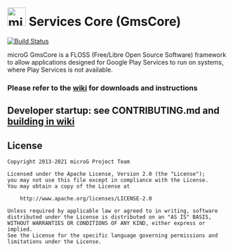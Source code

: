 <img src="http://i.imgur.com/hXY4lcC.png" height="42px" alt="microG" /> Services Core (GmsCore)
=======
[![Build Status](https://github.com/microg/GmsCore/workflows/Build/badge.svg)](https://travis-ci.com/microg/GmsCore)

microG GmsCore is a FLOSS (Free/Libre Open Source Software) framework to allow applications designed for Google Play Services to run on systems, where Play Services is not available.

### Please refer to the [wiki](https://github.com/microg/android_packages_apps_GmsCore/wiki) for downloads and instructions


## Developer startup: see CONTRIBUTING.md and [building in wiki](https://github.com/microg/android_packages_apps_GmsCore/wiki/Building)


License
-------
    Copyright 2013-2021 microG Project Team

    Licensed under the Apache License, Version 2.0 (the "License");
    you may not use this file except in compliance with the License.
    You may obtain a copy of the License at

        http://www.apache.org/licenses/LICENSE-2.0

    Unless required by applicable law or agreed to in writing, software
    distributed under the License is distributed on an "AS IS" BASIS,
    WITHOUT WARRANTIES OR CONDITIONS OF ANY KIND, either express or implied.
    See the License for the specific language governing permissions and
    limitations under the License.
